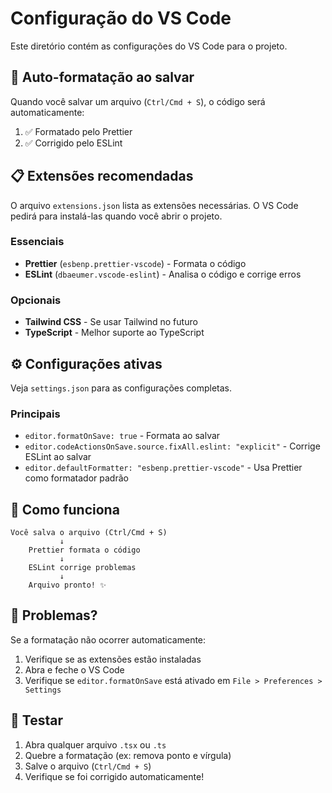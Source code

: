 # Configuração do VS Code

Este diretório contém as configurações do VS Code para o projeto.

## 🚀 Auto-formatação ao salvar

Quando você salvar um arquivo (`Ctrl/Cmd + S`), o código será automaticamente:
1. ✅ Formatado pelo Prettier
2. ✅ Corrigido pelo ESLint

## 📋 Extensões recomendadas

O arquivo `extensions.json` lista as extensões necessárias. O VS Code pedirá para instalá-las quando você abrir o projeto.

### Essenciais
- **Prettier** (`esbenp.prettier-vscode`) - Formata o código
- **ESLint** (`dbaeumer.vscode-eslint`) - Analisa o código e corrige erros

### Opcionais
- **Tailwind CSS** - Se usar Tailwind no futuro
- **TypeScript** - Melhor suporte ao TypeScript

## ⚙️ Configurações ativas

Veja `settings.json` para as configurações completas.

### Principais
- `editor.formatOnSave: true` - Formata ao salvar
- `editor.codeActionsOnSave.source.fixAll.eslint: "explicit"` - Corrige ESLint ao salvar
- `editor.defaultFormatter: "esbenp.prettier-vscode"` - Usa Prettier como formatador padrão

## 🎯 Como funciona

```
Você salva o arquivo (Ctrl/Cmd + S)
           ↓
    Prettier formata o código
           ↓
    ESLint corrige problemas
           ↓
    Arquivo pronto! ✨
```

## 🐛 Problemas?

Se a formatação não ocorrer automaticamente:

1. Verifique se as extensões estão instaladas
2. Abra e feche o VS Code
3. Verifique se `editor.formatOnSave` está ativado em `File > Preferences > Settings`

## 📝 Testar

1. Abra qualquer arquivo `.tsx` ou `.ts`
2. Quebre a formatação (ex: remova ponto e vírgula)
3. Salve o arquivo (`Ctrl/Cmd + S`)
4. Verifique se foi corrigido automaticamente!

